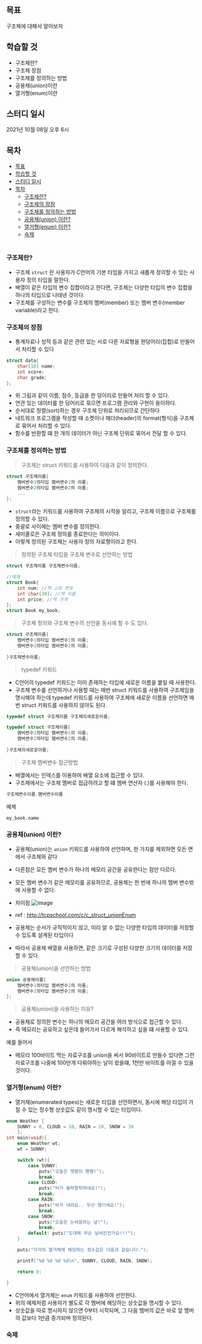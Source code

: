 ## 목표
구조체에 대해서 알아보자

## 학습할 것
- 구조체란?
- 구조체 장점
- 구조체를 정의하는 방법
- 공용체(union)이란
- 열거형(enum)이란

## 스터디 일시
2021년 10월 08일 오후 6시

## 목차
- [목표](#목표)
- [학습할 것](#학습할-것)
- [스터디 일시](#스터디-일시)
- [목차](#목차)
  - [구조체란?](#구조체란)
  - [구조체의 장점](#구조체의-장점)
  - [구조체를 정의하는 방법](#구조체를-정의하는-방법)
  - [공용체(union) 이란?](#공용체union-이란)
  - [열거형(enum) 이란?](#열거형enum-이란)
  - [숙제](#숙제)

#

### 구조체란?
- 구조체 `struct` 란 사용자가 C언어의 기본 타입을 가지고 새롭게 정의할 수 있는 사용자 정의 타입을 말한다.
- 배열이 같은 타입의 변수 집합이라고 한다면, 구조체는 다양한 타입의 변수 집합을 하나의 타입으로 나태낸 것이다.
- 구조체를 구성하는 변수를 구조체의 멤버(member) 또는 멤버 변수(member variable)라고 한다.


### 구조체의 장점
- 통계자료나 성적 등과 같은 관련 있는 서로 다른 자료형을 한덩어리(집합)로 만들어서 처리할 수 있다
```C
struct data{
    char[10] name;
    int score;
    char grade;
};
```
- 위 그림과 같이 이름, 점수, 등급을 한 덩이리로 만들어 처리 할 수 있다.
- 연관 있는 데이터를 한 덩어리로 묶으면 프로그램 관리와 구현이 용이하다.
- 순서대로 정렬(sort)하는 경우 구조체 단위로 처리되므로 간단하다
- 네트워크 프로그램을 작성할 때 소켓이나 헤더(header)의 format(형식)을 구조체로 묶어서 처리할 수 있다.
- 함수를 반환할 떄 한 개의 데이터가 아닌 구조체 단위로 묶어서 전달 할 수 있다.


### 구조체를 정의하는 방법

> 구조체는 struct 키워드를 사용하여 다음과 같이 정의한다.
```C
struct 구조체이름{
    멤버변수1의타입 멤버변수1의 이름;
    멤버변수2의타입 멤버변수2의 이름;
    ...
};
```
- `struct`라는 키워드를 사용하여 구조체의 시작을 알리고, 구조체 이름으로 구조체를 정의할 수 있다.
- 중괄로 사이에는 멤버 변수를 정의한다.
- 세미콜로은 구조체 정의를 종료한다는 의미이다.
- 이렇게 정의된 구조체는 사용자 정의 자료형이라고 한다.

> 정의된 구조체 타입을 구조체 변수로 선언하는 방법
```C
struct 구조체이름 구조체변수이름;
```
```C
//예제
struct Book{
    int num; //책 고유 번호
    int char[30]; //책 이름
    int price; //책 가격
};
struct Book my_book;
```

> 구조체 정의와 구조체 변수의 선언을 동시에 할 수 도 있다.

```C
struct 구조체이름{
    멤버변수1의타입 멤버변수1의 이름;
    멤버변수2의타입 멤버변수2의 이름;
    ...
}구조체변수이름;
```

> typedef 키워드
- C언어의 typedef 키워드는 이미 존재하는 타입에 새로운 이름을 붙일 때 사용한다.
- 구조체 변수를 선언하거나 사용할 때는 매번 struct 키워드를 사용하여 구조체임을 명시해야 하는데 typedef 키워드를 사용하여 구조체에 새로운 이름을 선언하면 매번 struct 키워드를 사용하지 않아도 된다.

```C
typedef struct 구조체이름 구조체의새로운이름;
```
```C
typedef struct 구조체이름{
    멤버변수1의타입 멤버변수1의 이름;
    멤버변수2의타입 멤버변수2의 이름;
    ...
}구조체의새로운아름;
```

> 구조체 멤버변수 접근방법

- 배열에서는 인덱스를 이용하여 배열 요소에 접근할 수 있다.
- 구조체에서는 구조체 멤버로 접급하려고 할 떄 멤버 연산자 (.)를 사용해야 한다.

```C
구조체변수이름.멤버변수이름
```
예제
```C
my_book.name
```

### 공용체(union) 이란?
- 공용체(union)는 `union` 키워드를 사용하여 선언하며, 한 가지를 제외하면 모든 면에서 구조체와 같다
- 다른점은 모든 멤버 변수가 하나의 메모리 공간을 공유한다는 점만 다르다.
- 모든 멤버 변수가 같은 메모리를 공유하므로, 공용체는 한 번에 하나의 멤버 변수밖에 사용할 수 없다.

- 차이점
![image](https://user-images.githubusercontent.com/44612896/135801473-667b9cdc-fc55-4e12-816c-f7ad08197c43.png)
- ref : http://tcpschool.com/c/c_struct_unionEnum

- 공용체는 순서가 규칙적이지 않고, 미리 알 수 없는 다양한 타입의 데이터를 저장할 수 있도록 설계된 타입이다
- 따라서 공용체 배열을 사용하면, 같은 크기로 구성된 다양한 크기의 데이터를 저장할 수 있다.

> 공용체(union)을 선언하는 방법
```C
union 공용체이름{
    멤버변수1의타입 멤버변수1의 이름;
    멤버변수2의타입 멤버변수2의 이름;
};
```

> 공용체(union)을 사용하는 이유?
- 공용체로 정의한 변수는 하나의 메모리 공간을 여러 방식으로 접근할 수 있다.
- 즉 메모리는 공유하고 싶은데 들어가서 다르게 해석하고 싶을 떄 사용할 수 있다.

예를 들어서
- 메모리 100바이트 먹는 자료구조를 union을 써서 90바이트로 만들수 있다면 그런 자료구조를 나중에 100만개 다뤄야하는 날이 왔을떄, 1천만 바이트를 아낄 수 있을 것이다.



### 열거형(enum) 이란?
- 열거체(enumerated types)는 새로운 타입을 선언하면서, 동시에 해당 타입이 가질 수 있는 정수형 상숫값도 같이 명시할 수 있는 타입이다.

```C
enum Weather {
    SUNNY = 0, CLOUD = 10, RAIN = 20, SNOW = 30
    };  
int main(void){
    enum Weather wt;  
    wt = SUNNY;  

    switch (wt){
        case SUNNY:
            puts("오늘은 햇볕이 쨍쨍!");
            break;
        case CLOUD:
            puts("비가 올락말락하네요!");
            break;
        case RAIN:
            puts("비가 내려요.. 우산 챙기세요!");
            break;
        case SNOW:
            puts("오늘은 눈싸움하는 날!");
            break;
        default: puts("도대체 무슨 날씨인건가요!!!");
    }  

    puts("각각의 열거체에 해당하는 정수값은 다음과 같습니다.");

    printf("%d %d %d %d\n", SUNNY, CLOUD, RAIN, SNOW);

    return 0;

}
```

- C언어에서 열거체는 `enum` 키워드를 사용하여 선언한다.
- 위의 예제처럼 사용자가 별도로 각 멤버에 해당하는 상숫값을 명시할 수 있다.
- 상숫값을 따로 명시하지 않으면 0부터 시작되며, 그 다음 멤버의 값은 바로 앞 멤버의 값보다 1만큼 증가되며 정의된다.




### 숙제
